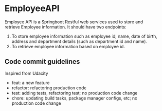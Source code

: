 # EmployeeAPI

Employee API is a Springboot Restful web services used to store and retrieve Employee information. 
It should have two endpoints:
1) To store employee information such as employee id, name, date of birth, address and department details (such as department id and name).
2) To retrieve employee information based on employee id.

## Code commit guidelines

Inspired from Udacity

- feat: a new feature
- refactor: refactoring production code
- test: adding tests, refactoring test; no production code change
- chore: updating build tasks, package manager configs, etc; no production code change
